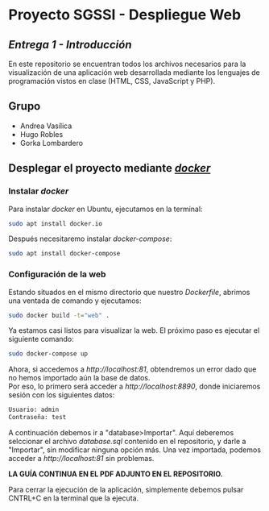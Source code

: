 # Proyecto SGSSI - Despliegue Web
## _Entrega 1 - Introducción_

En este repositorio se encuentran todos los archivos necesarios para la visualización de una aplicación web desarrollada mediante los lenguajes de programación vistos en clase (HTML, CSS, JavaScript y PHP).

## Grupo
- Andrea Vasílica
- Hugo Robles
- Gorka Lombardero

## Desplegar el proyecto mediante [_docker_](https://www.docker.com/)
### Instalar _docker_
Para instalar _docker_ en Ubuntu, ejecutamos en la terminal:
```sh
sudo apt install docker.io
```
Después necesitaremo instalar _docker-compose_:
```sh
sudo apt install docker-compose
```

### Configuración de la web
Estando situados en el mismo directorio que nuestro _Dockerfile_, abrimos una ventada de comando y ejecutamos:
```sh
sudo docker build -t="web" .
```

Ya estamos casi listos para visualizar la web. El próximo paso es ejecutar el siguiente comando:
```sh
sudo docker-compose up
```
Ahora, si accedemos a _http://localhost:81_, obtendremos un error dado que no hemos importado aún la base de datos.  
Por eso, lo primero será acceder a _http://localhost:8890_, donde iniciaremos sesión con los siguientes datos:
```sh
Usuario: admin
Contraseña: test
```
A continuación debemos ir a "database>Importar". Aquí deberemos selccionar el archivo _database.sql_ contenido en el repositorio, y darle a "Importar", sin modificar ninguna opción más.
Una vez importada, podemos acceder a  _http://localhost:81_ sin problemas.

**LA GUÍA CONTINUA EN EL PDF ADJUNTO EN EL REPOSITORIO.**

Para cerrar la ejecución de la aplicación, simplemente debemos pulsar CNTRL+C en la terminal que la ejecuta.